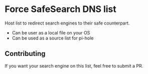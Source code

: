 # Force SafeSearch DNS list
Host list to redirect search engines to their safe counterpart. 
- Can be user as a local file on your OS
- Can be used as a source list for pi-hole

## Contributing
If you want your search engine on this list, feel free to submit a PR.
